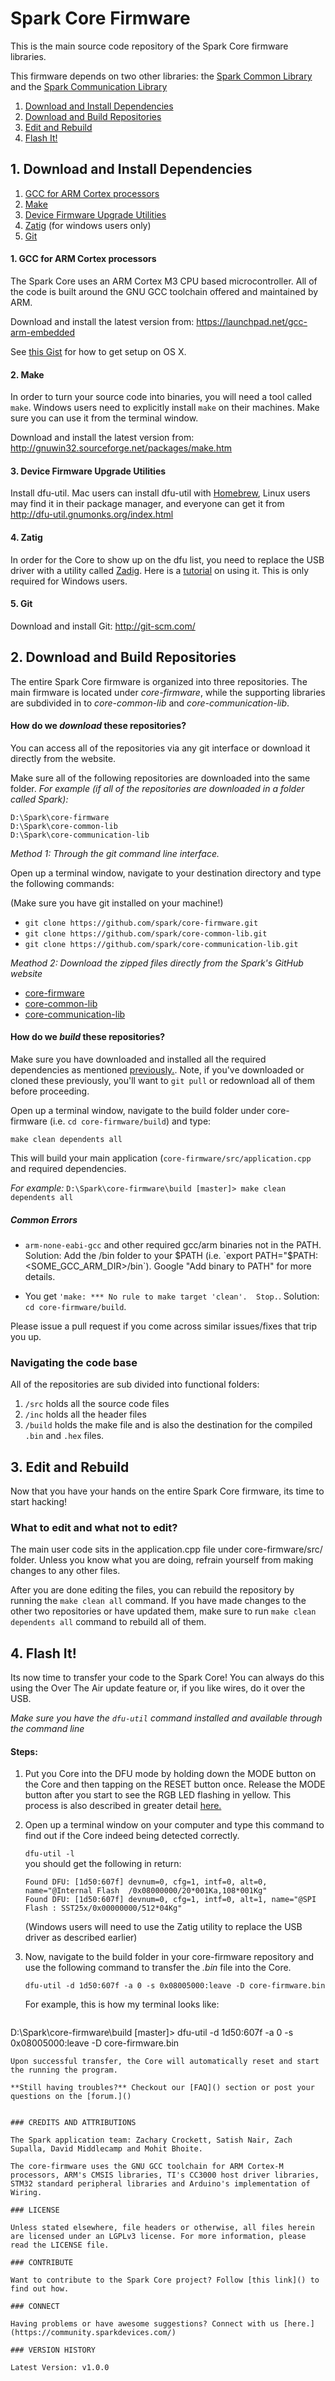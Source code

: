 # Spark Core Firmware

This is the main source code repository of the Spark Core firmware libraries.

This firmware depends on two other libraries: the [Spark Common Library](http://www.github.com/spark/core-common-lib) and the [Spark Communication Library](http://www.github.com/spark/core-communication-lib)

1. [Download and Install Dependencies](#1-download-and-install-dependencies)
2. [Download and Build Repositories](#2-download-and-build-repositories)
3. [Edit and Rebuild](#3-edit-and-rebuild)
4. [Flash It!](#4-flash-it)
 
## 1. Download and Install Dependencies 

1. [GCC for ARM Cortex processors](#1-gcc-for-arm-cortex-processors)
2. [Make](#2-make)
3. [Device Firmware Upgrade Utilities](#3-device-firmware-upgrade-utilities)
4. [Zatig](#4-zatig) (for windows users only)
5. [Git](#5-git)


#### 1. GCC for ARM Cortex processors
The Spark Core uses an ARM Cortex M3 CPU based microcontroller. All of the code is built around the GNU GCC toolchain offered and maintained by ARM.  

Download and install the latest version from: https://launchpad.net/gcc-arm-embedded

See [this Gist](https://gist.github.com/joegoggins/7763637) for how to get setup on OS X.

#### 2. Make 
In order to turn your source code into binaries, you will need a tool called `make`. Windows users need to explicitly install `make` on their machines. Make sure you can use it from the terminal window.

Download and install the latest version from: http://gnuwin32.sourceforge.net/packages/make.htm

#### 3. Device Firmware Upgrade Utilities
Install dfu-util. Mac users can install dfu-util with [Homebrew](http://brew.sh/), Linux users may find it in their package manager, and everyone can get it from http://dfu-util.gnumonks.org/index.html

#### 4. Zatig
In order for the Core to show up on the dfu list, you need to replace the USB driver with a utility called [Zadig](http://zadig.akeo.ie/). Here is a [tutorial](https://github.com/pbatard/libwdi/wiki/Zadig) on using it. This is only required for Windows users.

#### 5. Git

Download and install Git: http://git-scm.com/

## 2. Download and Build Repositories

The entire Spark Core firmware is organized into three repositories. The main firmware is located under *core-firmware*, while the supporting libraries are subdivided in to *core-common-lib* and *core-communication-lib*.

#### How do we *download* these repositories?
You can access all of the repositories via any git interface or download it directly from the website.

Make sure all of the following repositories are downloaded into the same folder. *For example (if all of the repositories are downloaded in a folder called Spark):*

```
D:\Spark\core-firmware
D:\Spark\core-common-lib
D:\Spark\core-communication-lib
```

*Method 1: Through the git command line interface.*  

Open up a terminal window, navigate to your destination directory and type the following commands:

(Make sure you have git installed on your machine!)

* `git clone https://github.com/spark/core-firmware.git`  
* `git clone https://github.com/spark/core-common-lib.git`  
* `git clone https://github.com/spark/core-communication-lib.git`  

*Meathod 2: Download the zipped files directly from the Spark's GitHub website*

* [core-firmware](https://github.com/spark/core-firmware/archive/master.zip)
* [core-common-lib](https://github.com/spark/core-common-lib/archive/master.zip)
* [core-communication-lib](https://github.com/spark/core-communication-lib/archive/master.zip)

#### How do we *build* these repositories?

Make sure you have downloaded and installed all the required dependencies as mentioned [previously.](#1-download-and-install-dependencies). Note, if you've downloaded or cloned these previously, you'll want to `git pull` or redownload all of them before proceeding.

Open up a terminal window, navigate to the build folder under core-firmware
(i.e. `cd core-firmware/build`) and type:

    make clean dependents all

This will build your main application (`core-firmware/src/application.cpp` and required dependencies.

*For example:* `D:\Spark\core-firmware\build [master]> make clean dependents all`

##### Common Errors

* `arm-none-eabi-gcc` and other required gcc/arm binaries not in the PATH.
  Solution: Add the /bin folder to your $PATH (i.e. `export PATH="$PATH:<SOME_GCC_ARM_DIR>/bin`).
  Google "Add binary to PATH" for more details.

* You get `'make: *** No rule to make target 'clean'.  Stop.`.
  Solution: `cd core-firmware/build`.

Please issue a pull request if you come across similar issues/fixes that trip you up.

### Navigating the code base

All of the repositories are sub divided into functional folders:

1. `/src` holds all the source code files
2. `/inc` holds all the header files
3. `/build` holds the make file and is also the destination for the compiled `.bin` and `.hex` files.

## 3. Edit and Rebuild

Now that you have your hands on the entire Spark Core firmware, its time to start hacking!

### What to edit and what not to edit?

The main user code sits in the application.cpp file under core-firmware/src/ folder. Unless you know what you are doing, refrain yourself from making changes to any other files.

After you are done editing the files, you can rebuild the repository by running the `make clean all` command. If you have made changes to the other two repositories or have updated them, make sure to run `make clean dependents all` command to rebuild all of them.

## 4. Flash It!

Its now time to transfer your code to the Spark Core! You can always do this using the Over The Air update feature or, if you like wires, do it over the USB.

*Make sure you have the `dfu-util` command installed and available through the command line*

#### Steps:
1. Put you Core into the DFU mode by holding down the MODE button on the Core and then tapping on the RESET button once. Release the MODE button after you start to see the RGB LED flashing in yellow. This process is also described in greater detail [here.]()
2. Open up a terminal window on your computer and type this command to find out if the Core indeed being detected correctly. 

   `dfu-util -l`   
   you should get the following in return:
   ```
   Found DFU: [1d50:607f] devnum=0, cfg=1, intf=0, alt=0, name="@Internal Flash  /0x08000000/20*001Ka,108*001Kg" 
   Found DFU: [1d50:607f] devnum=0, cfg=1, intf=0, alt=1, name="@SPI Flash : SST25x/0x00000000/512*04Kg"
   ```

   (Windows users will need to use the Zatig utility to replace the USB driver as described earlier)

3. Now, navigate to the build folder in your core-firmware repository and use the following command to transfer the *.bin* file into the Core.
   ```
   dfu-util -d 1d50:607f -a 0 -s 0x08005000:leave -D core-firmware.bin
   ```

   For example, this is how my terminal looks like:
   ```
D:\Spark\core-firmware\build [master]> dfu-util -d 1d50:607f -a 0 -s 0x08005000:leave -D core-firmware.bin
   ```
Upon successful transfer, the Core will automatically reset and start the running the program.

**Still having troubles?** Checkout our [FAQ]() section or post your questions on the [forum.]()


### CREDITS AND ATTRIBUTIONS

The Spark application team: Zachary Crockett, Satish Nair, Zach Supalla, David Middlecamp and Mohit Bhoite.

The core-firmware uses the GNU GCC toolchain for ARM Cortex-M processors, ARM's CMSIS libraries, TI's CC3000 host driver libraries, STM32 standard peripheral libraries and Arduino's implementation of Wiring.

### LICENSE

Unless stated elsewhere, file headers or otherwise, all files herein are licensed under an LGPLv3 license. For more information, please read the LICENSE file.

### CONTRIBUTE

Want to contribute to the Spark Core project? Follow [this link]() to find out how.

### CONNECT

Having problems or have awesome suggestions? Connect with us [here.](https://community.sparkdevices.com/)

### VERSION HISTORY

Latest Version: v1.0.0

